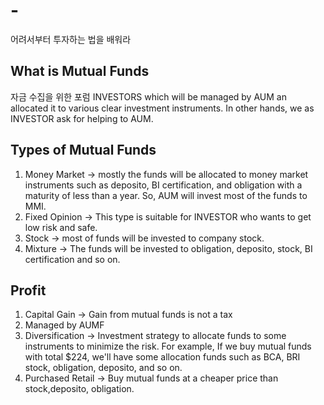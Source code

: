 # -
어려서부터 투자하는 법을 배워라

## What is Mutual Funds
자금 수집을 위한 포럼 INVESTORS which will be managed by AUM an allocated it to various clear investment instruments. In other hands, we as INVESTOR ask for helping to AUM.

## Types of Mutual Funds
1. Money Market     -> mostly the funds will be allocated to money market instruments such as deposito, BI certification, and obligation with a maturity of less than a year. So, AUM will invest most of the funds to MMI.
2. Fixed Opinion    -> This type is suitable for INVESTOR who wants to get low risk and safe.
3. Stock            -> most of funds will be invested to company stock.
4. Mixture          -> The funds will be invested to obligation, deposito, stock, BI certification and so on.

## Profit
1. Capital Gain     -> Gain from mutual funds is not a tax
2. Managed by AUMF
3. Diversification  -> Investment strategy to allocate funds to some instruments to minimize the risk. For example, If we buy mutual funds with total $224, we'll have some allocation funds such as BCA, BRI stock, obligation, deposito, and so on.
4. Purchased Retail -> Buy mutual funds at a cheaper price than stock,deposito, obligation.